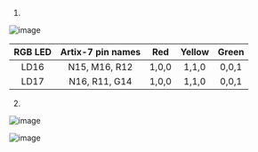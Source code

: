 1.
![image](https://user-images.githubusercontent.com/99534053/161740764-18549441-fb54-4a0d-86af-428636766a59.png)


| **RGB LED** | **Artix-7 pin names** | **Red** | **Yellow** | **Green** 
| :-: | :-: | :-: | :-: | :-: |
| LD16 | N15, M16, R12 | 1,0,0 | 1,1,0 | 0,0,1 |
| LD17 | N16, R11, G14 | 1,0,0 | 1,1,0 | 0,0,1 |

2.
![image](https://user-images.githubusercontent.com/99534053/161741679-6cdb2033-eceb-4230-9997-d6caf28b730b.png)

![image](https://user-images.githubusercontent.com/99534053/161741950-a33568df-1e2b-4fd7-b739-f6c703ebfa5c.png)
